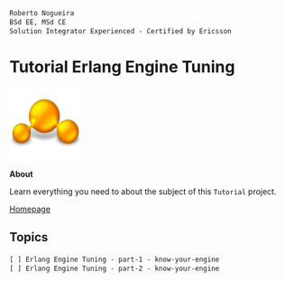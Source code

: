 ```
Roberto Nogueira  
BSd EE, MSd CE
Solution Integrator Experienced - Certified by Ericsson
```
# Tutorial Erlang Engine Tuning

![tutorial image](images/tutorial.png)

**About**

Learn everything you need to about the subject of this `Tutorial` project.

[Homepage](https://tutorial.com)

## Topics
```
[ ] Erlang Engine Tuning - part-1 - know-your-engine
[ ] Erlang Engine Tuning - part-2 - know-your-engine
```
